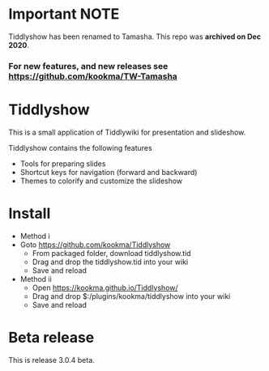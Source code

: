 # Important NOTE

Tiddlyshow has been renamed to Tamasha. This repo was **archived on Dec 2020**.

### For new features, and new releases see https://github.com/kookma/TW-Tamasha



# Tiddlyshow
This is a small application of Tiddlywiki for presentation and slideshow.

Tiddlyshow contains the following features

* Tools for preparing slides 
* Shortcut keys for navigation (forward and backward)
* Themes to colorify and customize the slideshow


# Install

* Method i
* Goto https://github.com/kookma/Tiddlyshow
	* From packaged folder, download tiddlyshow.tid
	* Drag and drop the tiddlyshow.tid into your wiki
	* Save and reload
* Method ii
	* Open https://kookma.github.io/Tiddlyshow/
	* Drag and drop $:/plugins/kookma/tiddlyshow into your wiki
	* Save and reload

# Beta release
This is release 3.0.4 beta.
